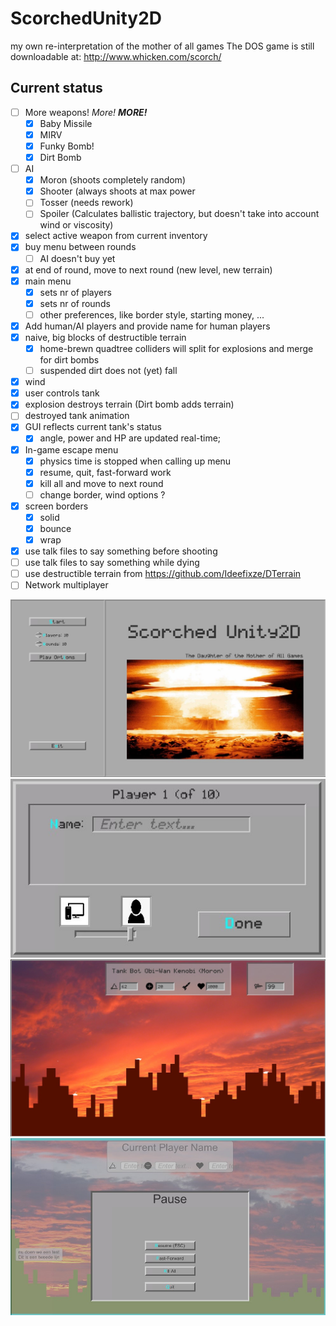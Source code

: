 # ScorchedUnity2D
my own re-interpretation of the mother of all games
The DOS game is still downloadable at: http://www.whicken.com/scorch/

## Current status

* [ ] More weapons!   *More!*   ***MORE!***
  * [x] Baby Missile
  * [x] MIRV
  * [x] Funky Bomb!
  * [x] Dirt Bomb
* [ ] AI
  * [x] Moron (shoots completely random)
  * [x] Shooter (always shoots at max power
  * [ ] Tosser (needs rework)
  * [ ] Spoiler (Calculates ballistic trajectory, but doesn't take into account wind or viscosity)
* [x] select active weapon from current inventory
* [x] buy menu between rounds
  * [ ] AI doesn't buy yet
* [x] at end of round, move to next round (new level, new terrain)
* [x] main menu
  * [x] sets nr of players
  * [x] sets nr of rounds
  * [ ] other preferences, like border style, starting money, ...
* [x] Add human/AI players and provide name for human players
* [x] naive, big blocks of destructible terrain
  * [x] home-brewn quadtree colliders will split for explosions and merge for dirt bombs
  * [ ] suspended dirt does not (yet) fall
* [X] wind
* [x] user controls tank
* [x] explosion destroys terrain (Dirt bomb adds terrain)
* [ ] destroyed tank animation
* [x] GUI reflects current tank's status
  * [x] angle, power and HP are updated real-time; 
* [x] In-game escape menu
  * [x] physics time is stopped when calling up menu
  * [x] resume, quit, fast-forward work
  * [x] kill all and move to next round
  * [ ] change border, wind options ?
* [x] screen borders
  * [x] solid
  * [x] bounce
  * [x] wrap
* [x] use talk files to say something before shooting
* [ ] use talk files to say something while dying
* [ ] use destructible terrain from <https://github.com/Ideefixze/DTerrain>
* [ ] Network multiplayer

![screenshot](info/Screenshot-mainmenu.jpg?raw=true)
![screenshot](info/Screenshot-addplayer.jpg?raw=true)
![screenshot](info/Screenshot-2022-04-18.jpg?raw=true)
![screenshot](info/Screenshot_menu.jpg?raw=true)
